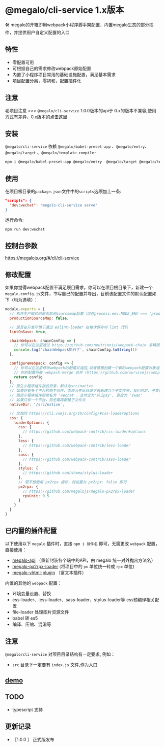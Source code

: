 # @megalo/cli-service 1.x版本
:hammer_and_wrench: megalo的开箱即用webpack小程序脚手架配置，内置megalo生态的部分插件，并提供用户自定义配置的入口
## 特性
- 零配置可用
- 可根据自己的需求修改webpack原始配置
- 内置了小程序项目常用的基础设施配置，满足基本需求
- 项目配置分离，零耦和，配置插件化

## 注意
老项目注意 >>> `@megalo/cli-service` 1.0.0版本的api于 0.x的版本不兼容,使用方式有差异，0.x版本的点击[这里
](./0.x-version.md)
## 安装
`@megalo/cli-service` 依赖 `@megalo/babel-preset-app` 、`@megalo/entry`、`@megalo/target` 、`@megalo/template-compiler`
```bash
npm i @megalo/babel-preset-app @megalo/entry  @megalo/target @megalo/template-compiler @megalo/cli-service -D
```

## 使用

在项目根目录的`package.json`文件中的`scripts`选项加上一条:
```json
"scripts": {
  "dev:wechat": "megalo-cli-service serve"
}
```

运行命令:
```bash
npm run dev:wechat
```

## 控制台参数
https://megalojs.org/#/cli/cli-service

## 修改配置

如果你觉得webpack配置不满足项目需求，你可以在项目根目录下，新建一个`megalo.config.js`文件，书写自己的配置并导出，目前该配置文件的默认配置如下（均为选填）：
```js
module.exports = {
  // 构件生产模式时是否启用sourcemap配置（仅在process.env.NODE_ENV === 'production' 时该选项生效）
  productionSourceMap: false,

  // 是否在开发环境下通过 eslint-loader 在每次保存时 lint 代码
  lintOnSave: true,

  chainWebpack: chainConfig => {
    // 你可以在这里通过 https://github.com/neutrinojs/webpack-chain 来精细的修改webpack配置
    console.log('chainWebpack执行了', chainConfig.toString())
  },

  configureWebpack: config => {
    // 你可以在这里修改webpack的配置并返回,或者直接创建一个新的webpack配置对象返回;
    // 你的配置将被 webpack-merge 合并 (https://github.com/survivejs/webpack-merge)
    return config
  },
  // 原生小程序组件存放目录，默认为src/native
  // 如果你有多个平台的原生组件，你应当在此目录下再新建几个子文件夹，我们约定，子文件夹名和平台的名字一致:
  // 微信小程序组件则命名为 'wechat'，支付宝为'alipay', 百度为 'swan'
  // 如果只有一个平台，则无需再新建子文件夹
  nativeDir: '/src/native',

  // 文档同 https://cli.vuejs.org/zh/config/#css-loaderoptions
  css: {
    loaderOptions: {
      css: {
        // https://github.com/webpack-contrib/css-loader#options
      },
      less: {
        // https://github.com/webpack-contrib/less-loader
      },
      sass: {
        // https://github.com/webpack-contrib/sass-loader
      },
      stylus: {
        // https://github.com/shama/stylus-loader
      },
      // 若不想使用 px2rpx 插件，则设置为 px2rpx: false 即可
      px2rpx: {
        // https://github.com/megalojs/megalo-px2rpx-loader
        rpxUnit: 0.5
      }
    }
  }
}

```
## 已内置的插件配置
以下使用以下 `megalo` 插件时，直接 `npm i 插件名` 即可，无需更改 `webpack` 配置，直接使用：
- [megalo-api](https://github.com/megalojs/megalo-api)  （重新封装各个端中的API，由 megalo 统一对外抛出方法名）
- [megalo-px2rpx-loader](https://github.com/megalojs/megalo-px2rpx-loader)  (将项目中的 `px` 单位统一转成 `rpx` 单位)
- [megalo-vhtml-plugin](https://github.com/megalojs/megalo-vhtml-plugin)  （富文本插件）

内置的其他的 `webpack` 配置：
- 环境变量设置、替换
- css-loader、less-loader、sass-loader、stylus-loader等 css预编译相关配置
- file-loader 处理图片资源文件
- babel 转 es5
- 编译、压缩、混淆等

## 注意
`@megalo/cli-service` 对项目目录结构有一定要求, 例如：
- `src` 目录下一定要有 `index.js` 文件,作为入口

## [demo](../../../example/project01/)

## TODO
- typescript 支持

## 更新记录
- ［1.0.0 ］ 正式版发布
